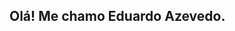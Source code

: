 ## Olá! Me chamo Eduardo Azevedo.

<!--
**EduardoAzzeevedo/EduardoAzzeevedo** is a ✨ _special_ ✨ repository because its `README.md` (this file) appears on your GitHub profile.

- 🔭 Hoje trabalho com front-end
- 🌱 Estou estudando Reactjs
- 📫 Contate-me no e-mail:e.azevedocontato@gmail.com
- 😄 Pronomes:Ele/Dele
-->
